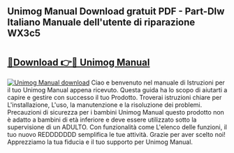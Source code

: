 ## Unimog Manual Download gratuit PDF - Part-DIw Italiano Manuale dell'utente di riparazione WX3c5

# <h2><a href="http://dfbaki.blite.top/?on=Unimog+Manual">🔗Download 👉🔴 Unimog Manual</a></h2>

[![Unimog Manual download](https://i.imgur.com/lujVjoI.png)](http://dfbaki.blite.top/?on=Unimog+Manual)
Ciao e benvenuto nel manuale di Istruzioni per il tuo Unimog Manual appena ricevuto. Questa guida ha lo scopo di aiutarti a capire e gestire con successo il tuo Prodotto. Troverai istruzioni chiare per L'installazione, L'uso, la manutenzione e la risoluzione dei problemi. Precauzioni di sicurezza per i bambini Unimog Manual questo prodotto non è adatto a bambini di età inferiore e deve essere utilizzato sotto la supervisione di un ADULTO. Con funzionalità come L'elenco delle funzioni, il tuo nuovo REDDDDDDD semplifica le tue attività. Grazie per aver scelto noi! Apprezziamo la tua fiducia e il tuo supporto per Unimog Manual.
